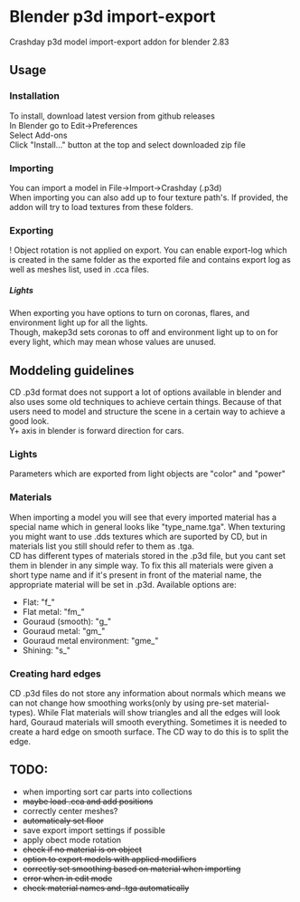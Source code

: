 # Blender p3d import-export
Crashday p3d model import-export addon for blender 2.83  

## Usage
### Installation
To install, download latest version from github releases  
In Blender go to Edit->Preferences  
Select Add-ons  
Click "Install..." button at the top and select downloaded zip file  
### Importing
You can import a model in File->Import->Crashday (.p3d)  
When importing you can also add up to four texture path's. If provided, the addon will try to load textures from these folders.  
### Exporting
! Object rotation is not applied on export.
You can enable export-log which is created in the same folder as the exported file and contains export log as well as meshes list, used in .cca files.
##### Lights
When exporting you have options to turn on coronas, flares, and environment light up for all the lights.  
Though, makep3d sets coronas to off and environment light up to on for every light, which may mean whose values are unused.  

## Moddeling guidelines
CD .p3d format does not support a lot of options available in blender and also uses some old techniques to achieve certain things. Because of that users need to model and structure the scene in a certain way to achieve a good look.  
Y+ axis in blender is forward direction for cars.
### Lights
Parameters which are exported from light objects are "color" and "power"
### Materials
When importing a model you will see that every imported material has a special name which in general looks like
"type_name.tga". When texturing you might want to use .dds textures which are suported by CD, but in materials list you still should refer to them as .tga.  
CD has different types of materials stored in the .p3d file, but you cant set them in blender in any simple way.
To fix this all materials were given a short type name and if it's present in front of the material name, the appropriate material will be set in .p3d. Available options are:
- Flat: "f_"
- Flat metal: "fm_"
- Gouraud (smooth): "g_"
- Gouraud metal: "gm_"
- Gouraud metal environment: "gme_"
- Shining: "s_"
### Creating hard edges
CD .p3d files do not store any information about normals which means we can not change how smoothing works(only by using pre-set material-types). While Flat materials will show triangles and all the edges will look hard, Gouraud materials will smooth everything. Sometimes it is needed to create a hard edge on smooth surface. The CD way to do this is to split the edge.

## TODO:
- when importing sort car parts into collections
- ~~maybe load .cca and add positions~~
- correctly center meshes?
- ~~automaticaly set floor~~
- save export import settings if possible
- apply obect mode rotation
- ~~check if no material is on object~~
- ~~option to export models with applied modifiers~~
- ~~correctly set smoothing based on material when importing~~
- ~~error when in edit mode~~
- ~~check material names and .tga automatically~~